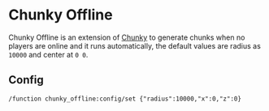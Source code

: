 # Chunky Offline

Chunky Offline is an extension of [Chunky](https://github.com/pop4959/Chunky) to generate chunks when no players are online and it runs automatically, the default values are radius as `10000` and center at `0 0`.

## Config

```mcfunction
/function chunky_offline:config/set {"radius":10000,"x":0,"z":0}
```
